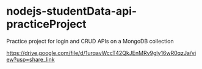 # nodejs-studentData-api-practiceProject
Practice project for login and CRUD APIs on a MongoDB collection



https://drive.google.com/file/d/1urqavWccT42QkJEnMRv9gly16wR0qzJa/view?usp=share_link
